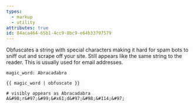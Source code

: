 ```yaml
---
types:
  - markup
  - utility
attributes: true
id: 84aca464-65b1-4cc9-8bc9-e64b33797579
---
```

Obfuscates a string with special characters making it hard for spam bots to sniff out and scrape off your site. Still appears like the same string to the reader. This is usually used for email addresses.

```.language-yaml
magic_word: Abracadabra
```

```
{{ magic_word | obfuscate }}
```

```.language-output
# visibly appears as Abracadabra
A&#98;r&#97;&#99;&#x61;d&#97;&#98;&#114;&#97;
```
